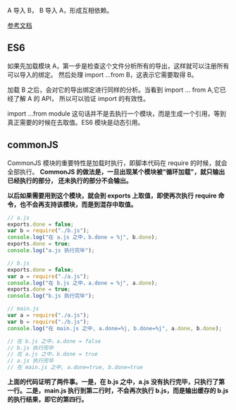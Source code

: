 A 导入 B， B 导入 A，形成互相依赖。

[参考文档](http://www.ruanyifeng.com/blog/2015/11/circular-dependency.html)

## ES6

如果先加载模块 A，第一步是检查这个文件分析所有的导出，这样就可以注册所有可以导入的绑定。
然后处理 import ...from B，这表示它需要取得 B。

加载 B 之后，会对它的导出绑定进行同样的分析。当看到 import ... from A,它已经了解 A 的 API，
所以可以验证 import 的有效性。

import ...from module 这句话并不是去执行一个模块，而是生成一个引用，等到真正需要的时候在去取值。ES6 模块是动态引用。

## commonJS

CommonJS 模块的重要特性是加载时执行，即脚本代码在 require 的时候，就会全部执行。
**CommonJS 的做法是，一旦出现某个模块被"循环加载"，就只输出已经执行的部分，
还未执行的部分不会输出。**

**以后如果需要用到这个模块，就会到 exports 上取值，即使再次执行 require 命令，也不会再支持该模块，而是到混存中取值。**

```js
// a.js
exports.done = false;
var b = require("./b.js");
console.log("在 a.js 之中，b.done = %j", b.done);
exports.done = true;
console.log("a.js 执行完毕");
```

```js
// b.js
exports.done = false;
var a = require("./a.js");
console.log("在 b.js 之中，a.done = %j", a.done);
exports.done = true;
console.log("b.js 执行完毕");
```

```js
// main.js
var a = require("./a.js");
var b = require("./b.js");
console.log("在 main.js 之中, a.done=%j, b.done=%j", a.done, b.done);

// 在 b.js 之中，a.done = false
// b.js 执行完毕
// 在 a.js 之中，b.done = true
// a.js 执行完毕
// 在 main.js 之中, a.done=true, b.done=true
```

**上面的代码证明了两件事。一是，在 b.js 之中，a.js 没有执行完毕，只执行了第一行。二是，main.js 执行到第二行时，不会再次执行 b.js，而是输出缓存的 b.js 的执行结果，即它的第四行。**

